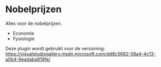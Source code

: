 Nobelprijzen
===============

Alles voor de nobelprijzen.

 - Economie
 - Fysiologie
 


Deze plugin wordt gebruikt voor de versioning: https://visualstudiogallery.msdn.microsoft.com/dd8c5682-58a4-4c13-a0b4-9eadaba919fe/
